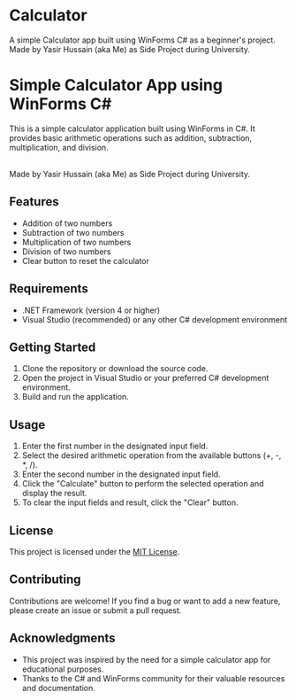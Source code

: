 # Calculator
A simple Calculator app built using WinForms C# as a beginner's project. \
Made by Yasir Hussain (aka Me) as Side Project during University.

# Simple Calculator App using WinForms C#

  This is a simple calculator application built using WinForms in C#. 
  It provides basic arithmetic operations such as addition, subtraction, multiplication, and division.

<br>
Made by Yasir Hussain (aka Me) as Side Project during University.
<br>

## Features

- Addition of two numbers
- Subtraction of two numbers
- Multiplication of two numbers
- Division of two numbers
- Clear button to reset the calculator

## Requirements

- .NET Framework (version 4 or higher)
- Visual Studio (recommended) or any other C# development environment

## Getting Started

1. Clone the repository or download the source code.
2. Open the project in Visual Studio or your preferred C# development environment.
3. Build and run the application.

## Usage

1. Enter the first number in the designated input field.
2. Select the desired arithmetic operation from the available buttons (+, -, *, /).
3. Enter the second number in the designated input field.
4. Click the "Calculate" button to perform the selected operation and display the result.
5. To clear the input fields and result, click the "Clear" button.

## License

This project is licensed under the [MIT License](LICENSE).

## Contributing

Contributions are welcome! If you find a bug or want to add a new feature, 
please create an issue or submit a pull request.

## Acknowledgments

- This project was inspired by the need for a simple calculator app for educational purposes.
- Thanks to the C# and WinForms community for their valuable resources and documentation.

